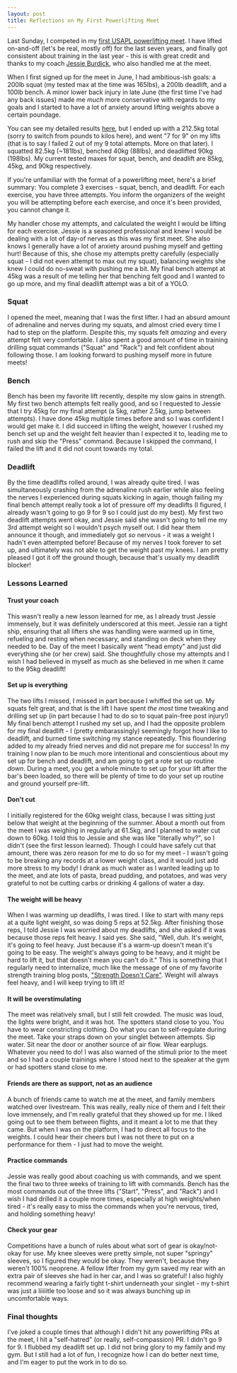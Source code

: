 ```yaml
---
layout: post
title: Reflections on My First Powerlifting Meet
---
```

Last Sunday, I competed in my [first USAPL powerlifting meet](https://liftingcast.com/meets/m6lqr91eajqk). 
I have lifted on-and-off (let's be real, mostly off) for the last seven years, 
and finally got consistent about training in the last year - this is with great credit and thanks 
to my coach [Jessie Burdick](https://jburdiefitness.com/), who also handled me 
at the meet. 

When I first signed up for the meet in June, I had ambitious-ish goals: a 200lb
squat (my tested max at the time was 165lbs), a 200lb deadlift, and a 100lb bench. 
A minor lower back injury in late June (the first time I've had any back issues) 
made me _much_ more conservative with regards to my goals and I started to have a lot of 
anxiety around lifting weights above a certain poundage.

You can see my detailed results [here](https://liftingcast.com/meets/m6lqr91eajqk/lifter/lut5ky7njhxa/attempts),
but I ended up with a 212.5kg total (sorry to switch from pounds to kilos here), and 
went "7 for 9" on my lifts (that is to say I failed 2 out of my 9 total attempts. More on that later).
I squatted 82.5kg (~181lbs), benched 40kg (88lbs), and deadlifted 90kg (198lbs). 
My current tested maxes for squat, bench, and deadlift are 85kg, 45kg, and 90kg 
respectively.

If you're unfamiliar with the format of a powerlifting meet, here's a brief summary: 
You complete 3 exercises - squat, bench, and deadlift. For each exercise, you have 
three attempts. You inform the organizers of the weight you will be attempting before
each exercise, and once it's been provided, you cannot change it. 

My handler chose my attempts, and calculated the weight I would be lifting for 
each exercise. Jessie is a seasoned professional and knew I would be dealing with 
a lot of day-of nerves as this was my first meet. She also knows I generally have a 
lot of anxiety around pushing myself and getting hurt!  Because of this, she chose my 
attempts pretty carefully (especially squat - I did not even attempt to max out my squat), 
balancing weights she knew I could do no-sweat with pushing me a bit. 
My final bench attempt at 45kg was a result of me telling her that benching felt good 
and I wanted to go up more, and my final deadlift attempt was a bit of a YOLO.

### Squat
I opened the meet, meaning that I was the first lifter. I had an absurd amount of adrenaline and 
nerves during my squats, and almost cried every time I had to step on the platform. 
Despite this, my squats felt _amazing_ and every attempt felt very comfortable. 
I also spent a good amount of time in training drilling squat commands ("Squat" and "Rack") and 
felt confident about following those. I am looking forward to pushing myself more 
in future meets!

### Bench
Bench has been my favorite lift recently, despite my slow gains in strength. My first 
two bench attempts felt really good, and so I requested to Jessie that I try 45kg for my final attempt 
(a 5kg, rather 2.5kg, jump between attempts). I have done 45kg multiple times before 
and so I was confident I would get make it. I did succeed in lifting the weight, however
I rushed my bench set up and the weight felt heavier than I expected it to, leading me 
to rush and skip the "Press" command. Because I skipped the command, I failed the lift and 
it did not count towards my total.

### Deadlift
By the time deadlifts rolled around, I was already quite tired. I was simultaneously crashing 
from the adrenaline rush earlier while also feeling the nerves I experienced during squats 
kicking in again, though failing my final bench attempt really took a lot of pressure off 
my deadlifts (I figured, I already wasn't going to go 9 for 9 so I could just do my best). 
My first two deadlift attempts went okay, and Jessie said she wasn't going to tell me 
my 3rd attempt weight so I wouldn't psych myself out. I did hear them announce it though, 
and immediately got _so_ nervous - it was a weight I hadn't even attempted before! 
Because of my nerves I took forever to set up, and ultimately was not
able to get the weight past my knees. I am pretty pleased I got it off the ground though, 
because that's usually my deadlift blocker!

### Lessons Learned
#### Trust your coach
This wasn't really a new lesson learned for me, as I already trust Jessie immensely, 
but it was definitely underscored at this meet. Jessie ran a tight ship, ensuring that 
all lifters she was handling were warmed up in time, refueling and resting when necessary, and 
standing on deck when they needed to be. Day of the meet I 
basically went "head empty" and just did everything she (or her crew) said. 
She thoughtfully chose my attempts and I wish I had believed in myself
as much as she believed in me when it came to the 95kg deadlift!
 
#### Set up is everything
The two lifts I missed, I missed in part because I whiffed the set up. My squats felt 
great, and that is the lift I have spent _the most_ time tweaking and drilling set up 
(in part because I had to do so to squat pain-free post injury!) My final bench attempt 
I rushed my set up, and I had the opposite problem for my final deadlift - I (pretty embarassingly) 
seemingly forgot how I like to deadlift, and burned time switching my stance repeatedly. This floundering 
added to my already fried nerves and did not prepare me for success! In my training 
I now plan to be much more intentional and conscientious about my set up for bench 
and deadlift, and am going to  get a rote set up routine _down_. During a meet, you get 
a whole minute to set up for your lift after the bar's been loaded, so there will be 
plenty of time to do your set up routine and ground yourself pre-lift.

#### Don't cut
I initially registered for the 60kg weight class, because I was sitting just below that 
weight at the beginning of the summer. About a month out from the meet I was weighing 
in regularly at 61.5kg, and I planned to water cut down to 60kg. I told this to Jessie 
and she was like "literally why?", so I didn't (see the first lesson learned). Though 
I could have safely cut that amount, there was zero reason for me to do so for my 
meet - I wasn't going to be breaking any records at a lower weight class, and it would 
just add more stress to my body! I drank as much water as I wanted leading up to the meet, 
and ate lots of pasta, bread pudding, and potatoes, and was very grateful to not 
be cutting carbs or drinking 4 gallons of water a day.

#### The weight will be heavy
When I was warming up deadlifts, I was tired. I like to start with many reps at a 
quite light weight, so was doing 5 reps at 52.5kg. After finishing those reps, I 
told Jessie I was worried about my deadlifts, and she asked if it was because those 
reps felt heavy. I said yes. She said, "Well, duh. It's weight, it's going to feel 
heavy. Just because it's a warm-up doesn't mean it's going to be easy. The weight's 
always going to be heavy, and it might be hard to lift it, but that doesn't mean you 
can't do it." This is something that I regularly need to internalize, much like the 
message of one of my favorite strength training blog posts, ["Strength Doesn't Care"](https://www.jtsstrength.com/strength-doesnt-care/). 
Weight will always feel heavy, and I will keep trying to lift it!

#### It will be overstimulating
The meet was relatively small, but I still felt crowded. The music was loud, the 
lights were bright, and it was hot. The spotters stand close to you. You have to 
wear constricting clothing. Do what you can to self-regulate during the meet. Take 
your straps down on your singlet between attempts. Sip water. Sit near the door or 
another source of air flow. Wear earplugs. Whatever you need to do! I was also warned 
of the stimuli prior to the meet and so I had a couple trainings where I stood 
next to the speaker at the gym or had spotters stand close to me. 

#### Friends are there as support, not as an audience
A bunch of friends came to watch me at the meet, and family members watched over livestream. 
This was really, really nice of them and I felt their love immensely, and I'm really grateful
that they showed up for me. I liked going out to see them between flights, and it 
meant a lot to me that they came. But when I was on the platform, I had to direct all 
focus to the weights. I could hear their cheers but I was not there to put on a 
performance for them - I just had to move the weight. 

#### Practice commands
Jessie was really good about coaching us with commands, and we spent the final 
two to three weeks of training to lift with commands. Bench has the most commands 
out of the three lifts ("Start", "Press", and "Rack") and I wish I had drilled it 
a couple more times, especially at high weights/when tired - it's really easy to 
miss the commands when you're nervous, tired, and holding something heavy!

#### Check your gear
Competitions have a bunch of rules about what sort of gear is okay/not-okay for 
use. My knee sleeves were pretty simple, not super "springy" sleeves, so I figured 
they would be okay. They weren't, because they weren't 100% neoprene. A fellow 
lifter from my gym saved my rear with an extra pair of sleeves she had in her 
car, and I was so grateful! I also highly recommend wearing a fairly tight t-shirt
underneath your singlet - my t-shirt was just a liiiiitle too loose and so it 
was always bunching up in uncomfortable ways.

### Final thoughts
I've joked a couple times that although I didn't hit any powerlifting PRs at the meet, 
I hit a "self-hatred" (or really, self-compassion) PR. I didn't go 9 for 9. I flubbed 
my deadlift set up. I did not bring glory to my family and my gym. But I still had 
a lot of fun, I recognize how I can do better next time, and I'm eager to put the work in 
to do so.   
